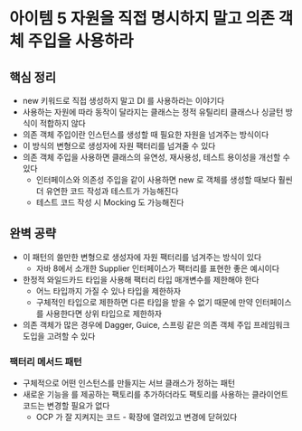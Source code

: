 # 아이템 5 자원을 직접 명시하지 말고 의존 객체 주입을 사용하라
## 핵심 정리
* new 키워드로 직접 생성하지 말고 DI 를 사용하라는 이야기다
* 사용하는 자원에 따라 동작이 달라지는 클래스는 정적 유틸리티 클래스나 싱글턴 방식이 적합하지 않다
* 의존 객체 주입이란 인스턴스를 생성할 때 필요한 자원을 넘겨주는 방식이다
* 이 방식의 변형으로 생성자에 자원 팩터리를 넘겨줄 수 있다
* 의존 객체 주입을 사용하면 클래스의 유연성, 재사용성, 테스트 용이성을 개선할 수 있다
  * 인터페이스와 의존성 주입을 같이 사용하면 new 로 객체를 생성할 때보다 훨씬 더 유연한 코드 작성과 테스트가 가능해진다
  * 테스트 코드 작성 시 Mocking 도 가능해진다

## 완벽 공략
* 이 패턴의 쓸만한 변형으로 생성자에 자원 팩터리를 넘겨주는 방식이 있다
  * 자바 8에서 소개한 Supplier<T> 인터페이스가 팩터리를 표현한 좋은 예시이다
* 한정적 와일드카드 타입을 사용해 팩터리 타입 매개변수를 제한해야 한다
  * 어느 타입까지 가질 수 있나 타입을 제한하자
  * 구체적인 타입으로 제한하면 다른 타입을 받을 수 없기 때문에 만약 인터페이스를 사용한다면 상위 타입으로 제한하자
* 의존 객체가 많은 경우에 Dagger, Guice, 스프링 같은 의존 객체 주입 프레임워크 도입을 고려할 수 있다
### 팩터리 메서드 패턴
* 구체적으로 어떤 인스턴스를 만들지는 서브 클래스가 정하는 패턴
* 새로운 기능을 를 제공하는 팩토리를 추가하더라도 팩토리를 사용하는 클라이언트 코드는 변경할 필요가 없다
  * OCP 가 잘 지켜지는 코드 - 확장에 열려있고 변경에 닫혀있다